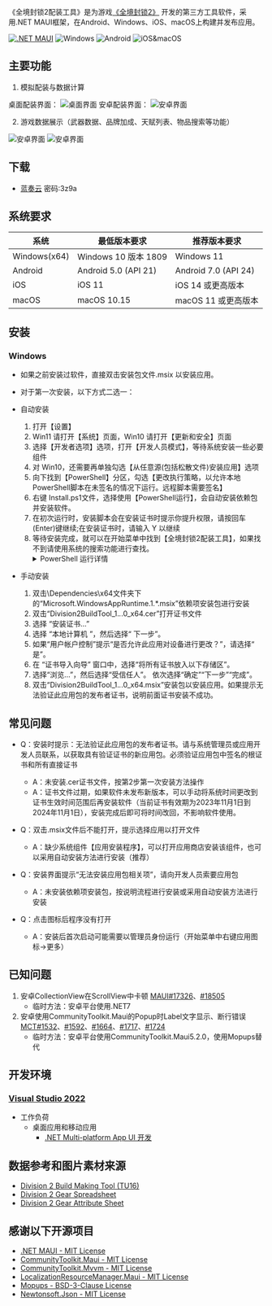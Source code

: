 ﻿《全境封锁2配装工具》是为游戏[《全境封锁2》](https://www.ubisoft.com/en-us/game/the-division/the-division-2)
开发的第三方工具软件，采用.NET MAUI框架，在Android、Windows、iOS、macOS上构建并发布应用。

[![.NET MAUI](https://img.shields.io/badge/.NET-MAUI-000000?labelColor=512bd4)](https://dotnet.microsoft.com/zh-cn/apps/maui)
![Windows](https://img.shields.io/badge/-Windows10-0078D6?labelColor=0078D6&logo=Windows)
![Android](https://img.shields.io/badge/-Android-000000?labelColor=000000&logo=Android)
![iOS&macOS](https://img.shields.io/badge/-iOS_&_macOS-000000?labelColor=000000&logo=Apple)  

## 主要功能

1.  模拟配装与数据计算 

桌面配装界面：
![桌面界面](https://img2.imgtp.com/2024/03/27/8NUNSt6O.png) 
安卓配装界面：
![安卓界面](https://img2.imgtp.com/2024/03/27/B6Y6ovZ6.png)

2.  游戏数据展示（武器数据、品牌加成、天赋列表、物品搜索等功能）  

![安卓界面](https://img2.imgtp.com/2024/03/27/DlifWOlb.png)
![安卓界面](https://img2.imgtp.com/2024/03/27/VxMyOt9B.png)

## 下载
- [蓝奏云](https://wwbb.lanzout.com/b03vesg4h)     密码:3z9a

## 系统要求

系统           | 最低版本要求                     | 推荐版本要求             
--------------|--------------------------------|---------------------
Windows(x64)  | Windows 10 版本 1809            |Windows 11
Android       | Android 5.0 (API 21)           |Android 7.0 (API 24) 
iOS           | iOS 11                         |iOS 14 或更高版本    
macOS         | macOS 10.15                    |macOS 11 或更高版本

## 安装
### Windows
- 如果之前安装过软件，直接双击安装包文件.msix 以安装应用。

- 对于第一次安装，以下方式二选一：

- 自动安装
  1. 打开【设置】
  1. Win11 请打开【系统】页面，Win10 请打开【更新和安全】页面
  1. 选择【开发者选项】选项，打开【开发人员模式】，等待系统安装一些必要组件
  1. 对 Win10，还需要再单独勾选【从任意源(包括松散文件)安装应用】选项
  1. 向下找到【PowerShell】分区，勾选【更改执行策略，以允许本地PowerShell脚本在未签名的情况下运行。远程脚本需要签名】
  1. 右键 Install.ps1文件，选择使用【PowerShell运行】，会自动安装依赖包并安装软件。
  1. 在初次运行时，安装脚本会在安装证书时提示你提升权限，请按回车(Enter)键继续;在安装证书时，请输入 Y 以继续
  1. 等待安装完成，就可以在开始菜单中找到【全境封锁2配装工具】，如果找不到请使用系统的搜索功能进行查找。
     <details>
       <summary>PowerShell 运行详情</summary>
         <pre><code>
         找到了捆绑:  Division2BuildTool_**.*.*.0_x64.msix  
         找到证书:  Division2BuildTool_**.*.*.0_x64.cer  
         在安装此应用程序之前，需要执行以下操作:  
         -安装签名证书  
         需要具有管理员凭据才能继续。  请接受 UAC 提示并在请求时提供管理员密码。    
         按 Enter 键继续...:  
         正在安装证书...  
         您要将数字证书安装到计算机的受信任人员证书存储区中。这样做有严重的安全风险，只有在信任此数字证书的建立者时才应执     行此操作。  
         当您使用完此应用程序时，应手动移除关联的数字证书。以下网址提供了相关操作说明:  
         http://go.microsoft.com/fwlink/?LinkId=243053  
         是否确实要继续?  
         [Y] 是(Y)  [N] 否(N)  [?] 帮助 (默认值为“N”):  
         正在安装应用程序...  
         找到依赖项包:  
         Microsoft.WindowsAppRuntime.1.*.msix  
         成功: 成功安装了应用程序。  
         按 Enter 键继续...:
         </code></pre>
     </details>

- 手动安装
  1. 双击\Dependencies\x64文件夹下的“Microsoft.WindowsAppRuntime.1.*.msix”依赖项安装包进行安装
  1. 双击“Division2BuildTool_1.*.*.0_x64.cer”打开证书文件
  1. 选择 “安装证书...”
  1. 选择 “本地计算机 ”，然后选择“ 下一步”。
  1. 如果“用户帐户控制”提示“是否允许此应用对设备进行更改？”，请选择“ 是”。
  1. 在 “证书导入向导” 窗口中，选择“将所有证书放入以下存储区”。
  1. 选择“浏览...”，然后选择“受信任人”。 依次选择“确定”“下一步”“完成”。
  1. 双击“Division2BuildTool_1.*.*.0_x64.msix”安装包以安装应用。如果提示无法验证此应用包的发布者证书，说明前面证书安装不成功。 

## 常见问题
- Q：安装时提示：无法验证此应用包的发布者证书。请与系统管理员或应用开发人员联系，以获取具有验证证书的新应用包。必须验证应用包中签名的根证书和所有直接证书

  - A：未安装.cer证书文件，按第2步第一次安装方法操作
  - A：证书文件过期，如果软件未发布新版本，可以手动将系统时间更改到证书生效时间范围后再安装软件（当前证书有效期为2023年11月1日到2024年11月1日），安装完成后即可将时间改回，不影响软件使用。

- Q：双击.msix文件后不能打开，提示选择应用以打开文件
  - A：缺少系统组件【应用安装程序】，可以打开应用商店安装该组件，也可以采用自动安装方法进行安装（推荐）

- Q：安装界面提示“无法安装应用包相关项”，请向开发人员索要应用包
  - A：未安装依赖项安装包，按说明流程进行安装或采用自动安装方法进行安装

- Q：点击图标后程序没有打开
  - A：安装后首次启动可能需要以管理员身份运行（开始菜单中右键应用图标->更多）


## 已知问题

1.  安卓CollectionView在ScrollView中卡顿 [MAUI#17326](https://github.com/dotnet/maui/issues/17326)、[#18505](https://github.com/dotnet/maui/issues/18505)
    - 临时方法：安卓平台使用.NET7
1.  安卓使用CommunityToolkit.Maui的Popup时Label文字显示、断行错误 [MCT#1532](https://github.com/CommunityToolkit/Maui/issues/1532)、[#1592](https://github.com/CommunityToolkit/Maui/issues/1592)、[#1664](https://github.com/CommunityToolkit/Maui/issues/1664)、[#1717](https://github.com/CommunityToolkit/Maui/issues/1717)、[#1724](https://github.com/CommunityToolkit/Maui/issues/1724)
    - 临时方法：安卓平台使用CommunityToolkit.Maui5.2.0，使用Mopups替代



## 开发环境
### [Visual Studio 2022](https://visualstudio.microsoft.com/zh-hans/vs/)
- 工作负荷
    - 桌面应用和移动应用
        - [.NET Multi-platform App UI 开发](https://learn.microsoft.com/zh-cn/dotnet/maui/what-is-maui?view=net-maui-8.0)


## 数据参考和图片素材来源
- [Division 2 Build Making Tool (TU16)](https://docs.google.com/spreadsheets/d/1gdiqJGR0U9yiSX90mVA4bruWfUyWpmsmWsYz4wY7t3Q)
- [Division 2 Gear Spreadsheet](https://docs.google.com/spreadsheets/d/1nrPBmOrtpkEW1j5fbcRT7L-AXgsGOqMqxXoVtopsiGM)
- [Division 2 Gear Attribute Sheet](https://docs.google.com/spreadsheets/d/e/2PACX-1vTJEX5DerCvOj3a_m36TRy1gPBAUvrduOIdmXI9j1Y0MpQk1wIXaZ9KOcPa7HzXzp_N5qGmjDj6yEfL/pubhtml)

## 感谢以下开源项目
* [.NET MAUI - MIT License](https://github.com/dotnet/maui)
* [CommunityToolkit.Maui - MIT License](https://github.com/CommunityToolkit/Maui)
* [CommunityToolkit.Mvvm - MIT License](https://github.com/CommunityToolkit/dotnet)
* [LocalizationResourceManager.Maui - MIT License](https://github.com/SirJohnK/LocalizationResourceManager.Maui)
* [Mopups - BSD-3-Clause License](https://github.com/LuckyDucko/Mopups)
* [Newtonsoft.Json - MIT License](https://github.com/JamesNK/Newtonsoft.Json)
